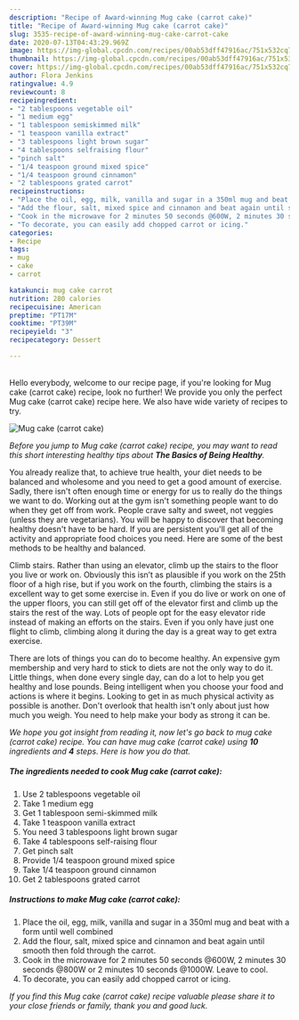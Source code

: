 ```yaml
---
description: "Recipe of Award-winning Mug cake (carrot cake)"
title: "Recipe of Award-winning Mug cake (carrot cake)"
slug: 3535-recipe-of-award-winning-mug-cake-carrot-cake
date: 2020-07-13T04:43:29.969Z
image: https://img-global.cpcdn.com/recipes/00ab53dff47916ac/751x532cq70/mug-cake-carrot-cake-recipe-main-photo.jpg
thumbnail: https://img-global.cpcdn.com/recipes/00ab53dff47916ac/751x532cq70/mug-cake-carrot-cake-recipe-main-photo.jpg
cover: https://img-global.cpcdn.com/recipes/00ab53dff47916ac/751x532cq70/mug-cake-carrot-cake-recipe-main-photo.jpg
author: Flora Jenkins
ratingvalue: 4.9
reviewcount: 8
recipeingredient:
- "2 tablespoons vegetable oil"
- "1 medium egg"
- "1 tablespoon semiskimmed milk"
- "1 teaspoon vanilla extract"
- "3 tablespoons light brown sugar"
- "4 tablespoons selfraising flour"
- "pinch salt"
- "1/4 teaspoon ground mixed spice"
- "1/4 teaspoon ground cinnamon"
- "2 tablespoons grated carrot"
recipeinstructions:
- "Place the oil, egg, milk, vanilla and sugar in a 350ml mug and beat with a form until well combined"
- "Add the flour, salt, mixed spice and cinnamon and beat again until smooth then fold through the carrot."
- "Cook in the microwave for 2 minutes 50 seconds @600W, 2 minutes 30 seconds @800W or 2 minutes 10 seconds @1000W. Leave to cool."
- "To decorate, you can easily add chopped carrot or icing."
categories:
- Recipe
tags:
- mug
- cake
- carrot

katakunci: mug cake carrot 
nutrition: 280 calories
recipecuisine: American
preptime: "PT17M"
cooktime: "PT39M"
recipeyield: "3"
recipecategory: Dessert

---
```

<br>
Hello everybody, welcome to our recipe page, if you're looking for Mug cake (carrot cake) recipe, look no further! We provide you only the perfect Mug cake (carrot cake) recipe here. We also have wide variety of recipes to try.
<br>


![Mug cake (carrot cake)](https://img-global.cpcdn.com/recipes/00ab53dff47916ac/751x532cq70/mug-cake-carrot-cake-recipe-main-photo.jpg)

<i>Before you jump to Mug cake (carrot cake) recipe, you may want to read this short interesting healthy tips about <strong>The Basics of Being Healthy</strong>.</i>

You already realize that, to achieve true health, your diet needs to be balanced and wholesome and you need to get a good amount of exercise. Sadly, there isn't often enough time or energy for us to really do the things we want to do. Working out at the gym isn't something people want to do when they get off from work. People crave salty and sweet, not veggies (unless they are vegetarians). You will be happy to discover that becoming healthy doesn't have to be hard. If you are persistent you'll get all of the activity and appropriate food choices you need. Here are some of the best methods to be healthy and balanced.

Climb stairs. Rather than using an elevator, climb up the stairs to the floor you live or work on. Obviously this isn’t as plausible if you work on the 25th floor of a high rise, but if you work on the fourth, climbing the stairs is a excellent way to get some exercise in. Even if you do live or work on one of the upper floors, you can still get off of the elevator first and climb up the stairs the rest of the way. Lots of people opt for the easy elevator ride instead of making an efforts on the stairs. Even if you only have just one flight to climb, climbing along it during the day is a great way to get extra exercise. 

There are lots of things you can do to become healthy. An expensive gym membership and very hard to stick to diets are not the only way to do it. Little things, when done every single day, can do a lot to help you get healthy and lose pounds. Being intelligent when you choose your food and actions is where it begins. Looking to get in as much physical activity as possible is another. Don't overlook that health isn't only about just how much you weigh. You need to help make your body as strong it can be. 


<i>We hope you got insight from reading it, now let's go back to mug cake (carrot cake) recipe. You can have mug cake (carrot cake) using <strong>10</strong> ingredients and <strong>4</strong> steps. Here is how you do that.
</i>

##### The ingredients needed to cook Mug cake (carrot cake):

1. Use 2 tablespoons vegetable oil
1. Take 1 medium egg
1. Get 1 tablespoon semi-skimmed milk
1. Take 1 teaspoon vanilla extract
1. You need 3 tablespoons light brown sugar
1. Take 4 tablespoons self-raising flour
1. Get pinch salt
1. Provide 1/4 teaspoon ground mixed spice
1. Take 1/4 teaspoon ground cinnamon
1. Get 2 tablespoons grated carrot


##### Instructions to make Mug cake (carrot cake):

1. Place the oil, egg, milk, vanilla and sugar in a 350ml mug and beat with a form until well combined
1. Add the flour, salt, mixed spice and cinnamon and beat again until smooth then fold through the carrot.
1. Cook in the microwave for 2 minutes 50 seconds @600W, 2 minutes 30 seconds @800W or 2 minutes 10 seconds @1000W. Leave to cool.
1. To decorate, you can easily add chopped carrot or icing.


<i>If you find this Mug cake (carrot cake) recipe valuable please share it to your close friends or family, thank you and good luck.</i>
